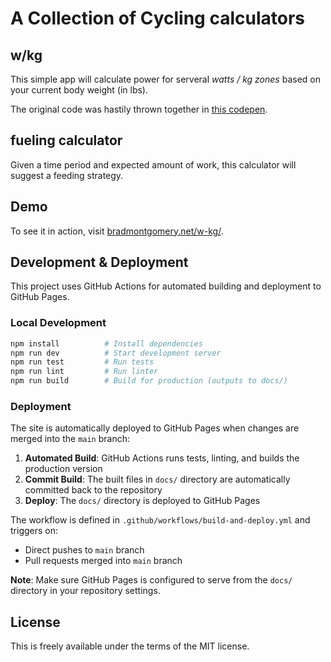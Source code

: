 # A Collection of Cycling calculators

## w/kg

This simple app will calculate power for serveral _watts / kg zones_ based on your current body weight (in lbs).

The original code was hastily thrown together in [this codepen](https://codepen.io/bkmontgomery/pen/dyXWeMJ).

## fueling calculator

Given a time period and expected amount of work, this calculator will suggest a feeding strategy.

## Demo

To see it in action, visit [bradmontgomery.net/w-kg/](https://bradmontgomery.net/w-kg/).

## Development & Deployment

This project uses GitHub Actions for automated building and deployment to GitHub Pages.

### Local Development
```bash
npm install          # Install dependencies
npm run dev          # Start development server
npm run test         # Run tests
npm run lint         # Run linter
npm run build        # Build for production (outputs to docs/)
```

### Deployment
The site is automatically deployed to GitHub Pages when changes are merged into the `main` branch:

1. **Automated Build**: GitHub Actions runs tests, linting, and builds the production version
2. **Commit Build**: The built files in `docs/` directory are automatically committed back to the repository
3. **Deploy**: The `docs/` directory is deployed to GitHub Pages

The workflow is defined in `.github/workflows/build-and-deploy.yml` and triggers on:
- Direct pushes to `main` branch
- Pull requests merged into `main` branch

**Note**: Make sure GitHub Pages is configured to serve from the `docs/` directory in your repository settings.


## License

This is freely available under the terms of the MIT license.
